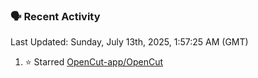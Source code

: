 ### 🗣 Recent Activity

<!--RECENT_ACTIVITY:last_update-->
Last Updated: Sunday, July 13th, 2025, 1:57:25 AM (GMT)
<!--RECENT_ACTIVITY:last_update_end-->
<!--RECENT_ACTIVITY:start-->
1. ⭐ Starred [OpenCut-app/OpenCut](https://github.com/OpenCut-app/OpenCut)<br>
<!--RECENT_ACTIVITY:end-->
